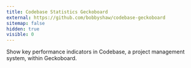```yaml
---
title: Codebase Statistics Geckoboard
external: https://github.com/bobbyshaw/codebase-geckoboard
sitemap: false
hidden: true
visible: 0
---
```

Show key performance indicators in Codebase, a project management system, within Geckoboard.
